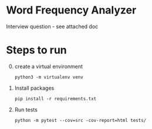 # Word Frequency Analyzer 

Interview question - see attached doc 

# Steps to run

0. create a virtual environment

    `python3 -m virtualenv venv`
    
1. Install packages 
    
    `pip install -r requirements.txt`
    
2. Run tests 

    `python -m pytest --cov=src -cov-report=html tests/`